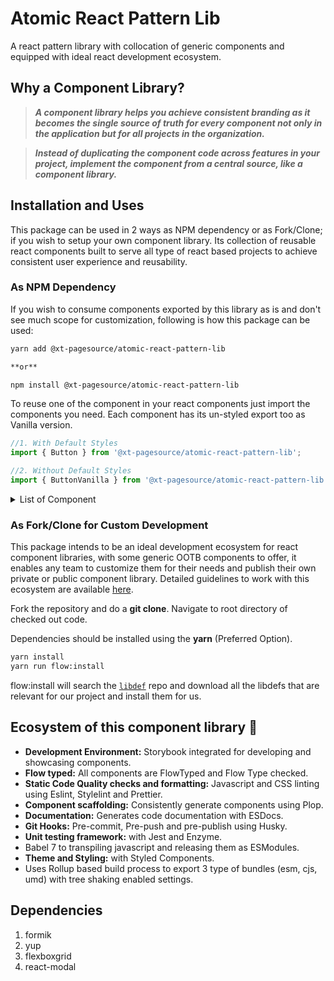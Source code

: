 # Atomic React Pattern Lib

A react pattern library with collocation of generic components and equipped with ideal react development ecosystem.

## Why a Component Library?

> **_A component library helps you achieve consistent branding as it becomes the single source of truth for every component not only in the application but for all projects in the organization._**

> **_Instead of duplicating the component code across features in your project, implement the component from a central source, like a component library._**

## Installation and Uses

This package can be used in 2 ways as NPM dependency or as Fork/Clone; if you wish to setup your own component library. Its collection of reusable react components built to serve all type of react based projects to achieve consistent user experience and reusability.

### As NPM Dependency

If you wish to consume components exported by this library as is and don't see much scope for customization, following is how this package can be used:

```sh
yarn add @xt-pagesource/atomic-react-pattern-lib

**or**

npm install @xt-pagesource/atomic-react-pattern-lib
```

To reuse one of the component in your react components just import the components you need. Each component has its un-styled export too as Vanilla version.

```javascript
//1. With Default Styles
import { Button } from '@xt-pagesource/atomic-react-pattern-lib';

//2. Without Default Styles
import { ButtonVanilla } from '@xt-pagesource/atomic-react-pattern-lib';
```

<details>
  <summary>List of Component</summary>
  
  ## Exported Components
  1. Button, ButtonVanilla
  2. Anchor, AnchorVanilla
  3. Para, ParaVanilla
  4. Heading, HeadingVanilla
  5. FieldError, FieldErrorVanilla
  6. Image, ImageVanilla
  7. Input, InputVanilla
  8. Select, SelectVanilla
  9. Label 
  10. Form
  11. Textarea, TextareaVanilla
  12. InputChoice, InputChoiceVanilla
  13. Modal, ModalVanilla
  14. Popover, PopoverVanilla
  15. Tabs, TabsVanilla
  16. Theme
  17. List, ListVanilla
  18. QuoteMedia, QuoteMediaVanilla
  19. Video, VideoVanilla
</details>

### As Fork/Clone for Custom Development

This package intends to be an ideal development ecosystem for react component libraries, with some generic OOTB components to offer, it enables any team to customize them for their needs and publish their own private or public component library. Detailed guidelines to work with this ecosystem are available [here](readme/index.md).

Fork the repository and do a **git clone**. Navigate to root directory of checked out code.

Dependencies should be installed using the **yarn** (Preferred Option).

```sh
yarn install
yarn run flow:install
```

flow:install will search the [`libdef`](https://github.com/flow-typed/flow-typed/blob/master/README.md) repo and download all the libdefs that are relevant for our project and install them for us.

## Ecosystem of this component library 🎉

- **Development Environment:** Storybook integrated for developing and showcasing components.
- **Flow typed:** All components are FlowTyped and Flow Type checked.
- **Static Code Quality checks and formatting:** Javascript and CSS linting using Eslint, Stylelint and Prettier.
- **Component scaffolding:** Consistently generate components using Plop.
- **Documentation:** Generates code documentation with ESDocs.
- **Git Hooks:** Pre-commit, Pre-push and pre-publish using Husky.
- **Unit testing framework:** with Jest and Enzyme.
- Babel 7 to transpiling javascript and releasing them as ESModules.
- **Theme and Styling:** with Styled Components.
- Uses Rollup based build process to export 3 type of bundles (esm, cjs, umd) with tree shaking enabled settings.

## Dependencies

1. formik
2. yup
3. flexboxgrid
4. react-modal
